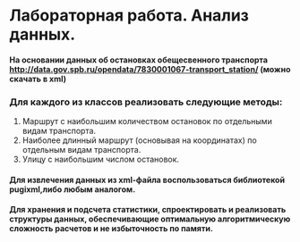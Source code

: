 # Лабораторная работа. Анализ данных.

#### На основании данных об остановках обещесвенного транспорта http://data.gov.spb.ru/opendata/7830001067-transport_station/ (можно скачать в xml)

### Для каждого из классов реализовать следующие методы:
1. Маршрут с наибольшим количеством остановок по отдельными видам транспорта.
2. Наиболее длинный маршрут (основывая на координатах) по отдельным видам транспорта.
3. Улицу с наибольшим числом остановок.

#### Для извлечения данных из xml-файла воспользоваться библиотекой ​pugixml,​либо любым аналогом.
#### Для хранения и подсчета статистики, спроектировать и реализовать структуры данных, обеспечивающие оптимальную алгоритмическую сложность расчетов и не избыточность по памяти.
